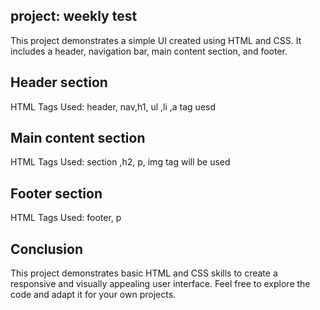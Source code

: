 ## project: weekly test

This project demonstrates a simple UI created using HTML and CSS. It includes a header, navigation bar, main content section, and footer.

## Header section
HTML Tags Used: header, nav,h1, ul ,li ,a tag uesd


## Main content section
HTML Tags Used: section ,h2, p, img tag will be used

## Footer section
HTML Tags Used: footer, p



## Conclusion
This project demonstrates basic HTML and CSS skills to create a responsive and visually appealing user interface. Feel free to explore the code and adapt it for your own projects.







